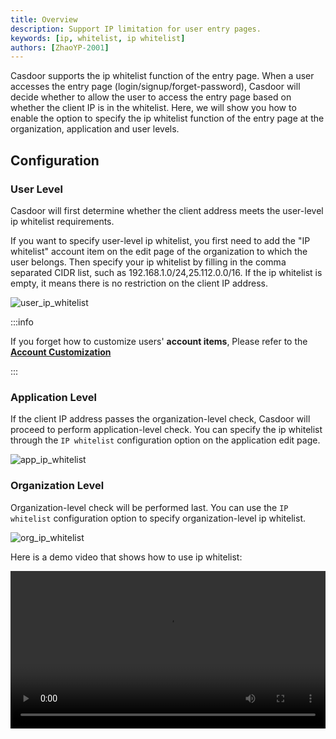 ```yaml
---
title: Overview
description: Support IP limitation for user entry pages.
keywords: [ip, whitelist, ip whitelist]
authors: [ZhaoYP-2001]
---
```


Casdoor supports the ip whitelist function of the entry page. When a user accesses the entry page (login/signup/forget-password), Casdoor will decide whether to allow the user to access the entry page based on whether the client IP is in the whitelist. Here, we will show you how to enable the option to specify the ip whitelist function of the entry page at the organization, application and user levels.

## Configuration

### User Level

Casdoor will first determine whether the client address meets the user-level ip whitelist requirements. 

If you want to specify user-level ip whitelist, you first need to add the "IP whitelist" account item on the edit page of the organization to which the user belongs. Then specify your ip whitelist by filling in the comma separated CIDR list, such as 192.168.1.0/24,25.112.0.0/16. If the ip whitelist is empty, it means there is no restriction on the client IP address.

![user_ip_whitelist](/img/ip-whitelist/user_ip_whitelist.png)

:::info

If you forget how to customize users' **account items**, Please refer to the **[Account Customization](organization/accountCustomization.md)**

:::

### Application Level

If the client IP address passes the organization-level check, Casdoor will proceed to perform application-level check. You can specify the ip whitelist through the `IP whitelist` configuration option on the application edit page.

![app_ip_whitelist](/img/ip-whitelist/app_ip_whitelist.png)

### Organization Level

Organization-level check will be performed last. You can use the `IP whitelist` configuration option to specify organization-level ip whitelist.

![org_ip_whitelist](/img/ip-whitelist/org_ip_whitelist.png)

Here is a demo video that shows how to use ip whitelist:

<video src="/img/ip-whitelist/ip_whitelist.mp4" controls="controls" width="100%"></video>
